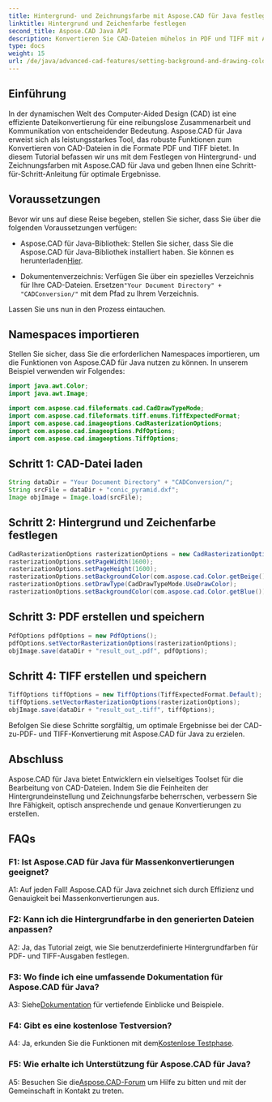 ```yaml
---
title: Hintergrund- und Zeichnungsfarbe mit Aspose.CAD für Java festlegen
linktitle: Hintergrund und Zeichenfarbe festlegen
second_title: Aspose.CAD Java API
description: Konvertieren Sie CAD-Dateien mühelos in PDF und TIFF mit Aspose.CAD für Java. Legen Sie benutzerdefinierte Hintergrund- und Zeichenfarben fest, um optisch beeindruckende Ergebnisse zu erzielen.
type: docs
weight: 15
url: /de/java/advanced-cad-features/setting-background-and-drawing-color/
---
```

## Einführung

In der dynamischen Welt des Computer-Aided Design (CAD) ist eine effiziente Dateikonvertierung für eine reibungslose Zusammenarbeit und Kommunikation von entscheidender Bedeutung. Aspose.CAD für Java erweist sich als leistungsstarkes Tool, das robuste Funktionen zum Konvertieren von CAD-Dateien in die Formate PDF und TIFF bietet. In diesem Tutorial befassen wir uns mit dem Festlegen von Hintergrund- und Zeichnungsfarben mit Aspose.CAD für Java und geben Ihnen eine Schritt-für-Schritt-Anleitung für optimale Ergebnisse.

## Voraussetzungen

Bevor wir uns auf diese Reise begeben, stellen Sie sicher, dass Sie über die folgenden Voraussetzungen verfügen:

-  Aspose.CAD für Java-Bibliothek: Stellen Sie sicher, dass Sie die Aspose.CAD für Java-Bibliothek installiert haben. Sie können es herunterladen[Hier](https://releases.aspose.com/cad/java/).

-  Dokumentenverzeichnis: Verfügen Sie über ein spezielles Verzeichnis für Ihre CAD-Dateien. Ersetzen`"Your Document Directory" + "CADConversion/"` mit dem Pfad zu Ihrem Verzeichnis.

Lassen Sie uns nun in den Prozess eintauchen.

## Namespaces importieren

Stellen Sie sicher, dass Sie die erforderlichen Namespaces importieren, um die Funktionen von Aspose.CAD für Java nutzen zu können. In unserem Beispiel verwenden wir Folgendes:

```java
import java.awt.Color;
import java.awt.Image;

import com.aspose.cad.fileformats.cad.CadDrawTypeMode;
import com.aspose.cad.fileformats.tiff.enums.TiffExpectedFormat;
import com.aspose.cad.imageoptions.CadRasterizationOptions;
import com.aspose.cad.imageoptions.PdfOptions;
import com.aspose.cad.imageoptions.TiffOptions;
```

## Schritt 1: CAD-Datei laden

```java
String dataDir = "Your Document Directory" + "CADConversion/";
String srcFile = dataDir + "conic_pyramid.dxf";
Image objImage = Image.load(srcFile);
```

## Schritt 2: Hintergrund und Zeichenfarbe festlegen

```java
CadRasterizationOptions rasterizationOptions = new CadRasterizationOptions();
rasterizationOptions.setPageWidth(1600);
rasterizationOptions.setPageHeight(1600);
rasterizationOptions.setBackgroundColor(com.aspose.cad.Color.getBeige());
rasterizationOptions.setDrawType(CadDrawTypeMode.UseDrawColor);
rasterizationOptions.setBackgroundColor(com.aspose.cad.Color.getBlue());
```

## Schritt 3: PDF erstellen und speichern

```java
PdfOptions pdfOptions = new PdfOptions();
pdfOptions.setVectorRasterizationOptions(rasterizationOptions);
objImage.save(dataDir + "result_out_.pdf", pdfOptions);
```

## Schritt 4: TIFF erstellen und speichern

```java
TiffOptions tiffOptions = new TiffOptions(TiffExpectedFormat.Default);
tiffOptions.setVectorRasterizationOptions(rasterizationOptions);
objImage.save(dataDir + "result_out_.tiff", tiffOptions);
```

Befolgen Sie diese Schritte sorgfältig, um optimale Ergebnisse bei der CAD-zu-PDF- und TIFF-Konvertierung mit Aspose.CAD für Java zu erzielen.

## Abschluss

Aspose.CAD für Java bietet Entwicklern ein vielseitiges Toolset für die Bearbeitung von CAD-Dateien. Indem Sie die Feinheiten der Hintergrundeinstellung und Zeichnungsfarbe beherrschen, verbessern Sie Ihre Fähigkeit, optisch ansprechende und genaue Konvertierungen zu erstellen.

## FAQs

### F1: Ist Aspose.CAD für Java für Massenkonvertierungen geeignet?

A1: Auf jeden Fall! Aspose.CAD für Java zeichnet sich durch Effizienz und Genauigkeit bei Massenkonvertierungen aus.

### F2: Kann ich die Hintergrundfarbe in den generierten Dateien anpassen?

A2: Ja, das Tutorial zeigt, wie Sie benutzerdefinierte Hintergrundfarben für PDF- und TIFF-Ausgaben festlegen.

### F3: Wo finde ich eine umfassende Dokumentation für Aspose.CAD für Java?

 A3: Siehe[Dokumentation](https://reference.aspose.com/cad/java/) für vertiefende Einblicke und Beispiele.

### F4: Gibt es eine kostenlose Testversion?

 A4: Ja, erkunden Sie die Funktionen mit dem[Kostenlose Testphase](https://releases.aspose.com/).

### F5: Wie erhalte ich Unterstützung für Aspose.CAD für Java?

A5: Besuchen Sie die[Aspose.CAD-Forum](https://forum.aspose.com/c/cad/19) um Hilfe zu bitten und mit der Gemeinschaft in Kontakt zu treten.
